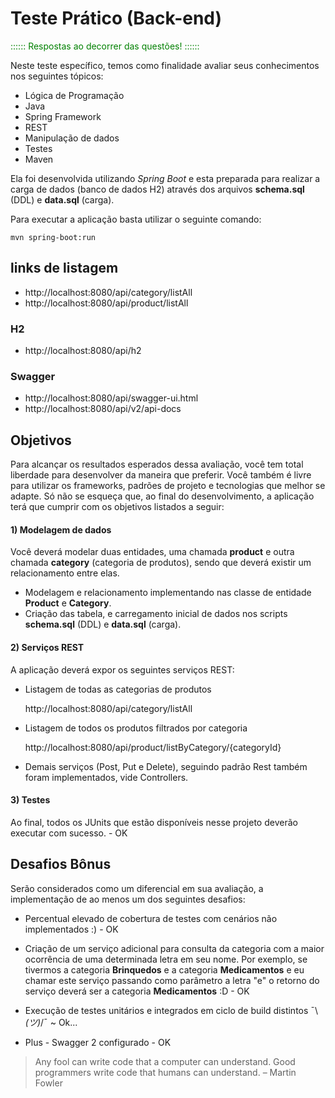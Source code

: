 # Teste Prático (Back-end)

<p style='color:green'>:::::: Respostas ao decorrer das questões! ::::::</p>

Neste teste específico, temos como finalidade avaliar seus conhecimentos nos seguintes tópicos:

* Lógica de Programação
* Java
* Spring Framework
* REST
* Manipulação de dados
* Testes
* Maven

Ela foi desenvolvida utilizando *Spring Boot* e esta preparada para realizar a carga de dados (banco de dados H2) através dos arquivos **schema.sql** (DDL) e **data.sql** (carga).

Para executar a aplicação basta utilizar o seguinte comando:

	mvn spring-boot:run
	
## links de listagem

- http://localhost:8080/api/category/listAll 
- http://localhost:8080/api/product/listAll

### H2
- http://localhost:8080/api/h2

### Swagger
- http://localhost:8080/api/swagger-ui.html
- http://localhost:8080/api/v2/api-docs

## Objetivos

Para alcançar os resultados esperados dessa avaliação, você tem total liberdade para desenvolver da maneira que preferir. Você também é livre para utilizar os frameworks, padrões de projeto e tecnologias que melhor se adapte. Só não se esqueça que, ao final do desenvolvimento, a aplicação terá que cumprir com os objetivos listados a seguir:

#### 1) Modelagem de dados

Você deverá modelar duas entidades, uma chamada **product** e outra chamada **category** (categoria de produtos), sendo que deverá existir um relacionamento entre elas.

- Modelagem e relacionamento implementando nas classe de entidade **Product** e **Category**.
- Criação das tabela, e carregamento inicial de dados nos scripts **schema.sql** (DDL) e **data.sql** (carga).

#### 2) Serviços REST

A aplicação deverá expor os seguintes serviços REST:

* Listagem de todas as categorias de produtos

	http://localhost:8080/api/category/listAll

* Listagem de todos os produtos filtrados por categoria

	http://localhost:8080/api/product/listByCategory/{categoryId}
	
* Demais serviços (Post, Put e Delete), seguindo padrão Rest também foram implementados, vide Controllers.

#### 3) Testes

Ao final, todos os JUnits que estão disponíveis nesse projeto deverão executar com sucesso. - OK

## Desafios Bônus

Serão considerados como um diferencial em sua avaliação, a implementação de ao menos um dos seguintes desafios:

* Percentual elevado de cobertura de testes com cenários não implementados :) - OK

* Criação de um serviço adicional para consulta da categoria com a maior ocorrência de uma determinada letra em seu nome. Por exemplo, se tivermos a categoria **Brinquedos** e a categoria **Medicamentos** e eu chamar este serviço passando como parâmetro a letra "e" o retorno do serviço deverá ser a categoria **Medicamentos** :D - OK

* Execução de testes unitários e integrados em ciclo de build distintos ¯\\_(ツ)_/¯ ~ Ok...

* Plus - Swagger 2 configurado - OK

>
> Any fool can write code that a computer can understand. Good programmers write code that humans can understand.
> – Martin Fowler
>

